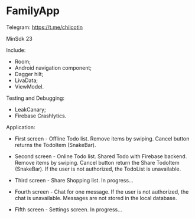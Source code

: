 # FamilyApp

Telegram: https://t.me/chilcotin

MinSdk 23

Include:

- Room;
- Android navigation component;
- Dagger hilt;
- LivaData;
- ViewModel.


Testing and Debugging:

- LeakCanary;
- Firebase Crashlytics.

Application:

- First screen - Offline Todo list. Remove items by swiping. Cancel button returns the
  TodoItem (SnakeBar).

- Second screen - Online Todo list. Shared Todo with Firebase backend. 
  Remove items by swiping. Cancel button return the Share TodoItem (SnakeBar).
  If the user is not authorized, the TodoList is unavailable.

- Third screen - Share Shopping list. In progress...

- Fourth screen - Chat for one message. If the user is not authorized, the chat is
  unavailable. Messages are not stored in the local database.

- Fifth screen - Settings screen. In progress...